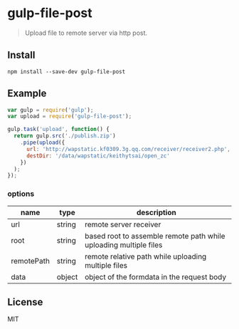 # gulp-file-post

> Upload file to remote server via http post.

## Install

```
npm install --save-dev gulp-file-post
```

## Example

```js
var gulp = require('gulp');
var upload = require('gulp-file-post');

gulp.task('upload', function() {
  return gulp.src('./publish.zip')
    .pipe(upload({
      url: 'http://wapstatic.kf0309.3g.qq.com/receiver/receiver2.php',
      destDir: '/data/wapstatic/keithytsai/open_zc'
    })
  );
});

```

### options

name | type | description
--- | --- | --- 
url | string | remote server receiver
root | string | based root to assemble remote path while uploading multiple files
remotePath | string | remote relative path while uploading multiple files
data | object | object of the formdata in the request body

## License

MIT
